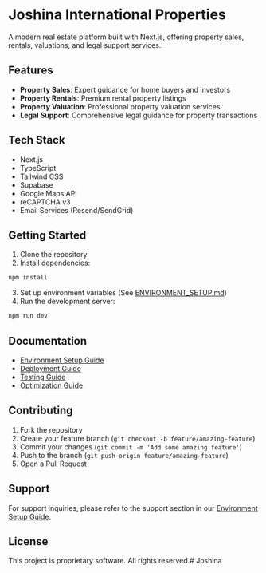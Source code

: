 # Joshina International Properties

A modern real estate platform built with Next.js, offering property sales, rentals, valuations, and legal support services.

## Features

- **Property Sales**: Expert guidance for home buyers and investors
- **Property Rentals**: Premium rental property listings
- **Property Valuation**: Professional property valuation services
- **Legal Support**: Comprehensive legal guidance for property transactions

## Tech Stack

- Next.js
- TypeScript
- Tailwind CSS
- Supabase
- Google Maps API
- reCAPTCHA v3
- Email Services (Resend/SendGrid)

## Getting Started

1. Clone the repository
2. Install dependencies:
```bash
npm install
```
3. Set up environment variables (See [ENVIRONMENT_SETUP.md](ENVIRONMENT_SETUP.md))
4. Run the development server:
```bash
npm run dev
```

## Documentation

- [Environment Setup Guide](ENVIRONMENT_SETUP.md)
- [Deployment Guide](DEPLOYMENT.md)
- [Testing Guide](TESTING_GUIDE.md)
- [Optimization Guide](OPTIMIZATION_GUIDE.md)

## Contributing

1. Fork the repository
2. Create your feature branch (`git checkout -b feature/amazing-feature`)
3. Commit your changes (`git commit -m 'Add some amazing feature'`)
4. Push to the branch (`git push origin feature/amazing-feature`)
5. Open a Pull Request

## Support

For support inquiries, please refer to the support section in our [Environment Setup Guide](ENVIRONMENT_SETUP.md#support).

## License

This project is proprietary software. All rights reserved.#   J o s h i n a  
 